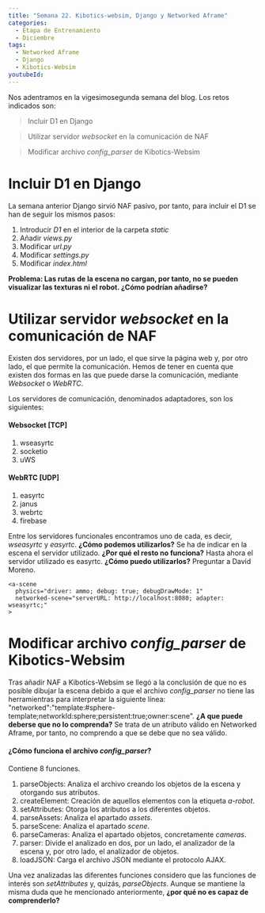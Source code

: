 ```yaml
---
title: "Semana 22. Kibotics-websim, Django y Networked Aframe"
categories:
  - Etapa de Entrenamiento
  - Diciembre
tags:
  - Networked Aframe
  - Django
  - Kibotics-Websim
youtubeId: 
---
```


Nos adentramos en la vigesimosegunda semana del blog. Los retos indicados son:

> Incluir D1 en Django

> Utilizar servidor *websocket* en la comunicación de NAF

> Modificar archivo *config_parser* de Kibotics-Websim

# Incluir D1 en Django

La semana anterior Django sirvió NAF pasivo, por tanto, para incluir el D1 se han de seguir los mismos pasos: 

1. Introducir *D1* en el interior de la carpeta *static*
2. Añadir *views.py*
3. Modificar *url.py*
4. Modificar *settings.py*
5. Modificar *index.html*

**Problema: Las rutas de la escena no cargan, por tanto, no se pueden visualizar las texturas ni el robot. ¿Cómo podrían añadirse?**

# Utilizar servidor *websocket* en la comunicación de NAF

Existen dos servidores, por un lado, el que sirve la página web y, por otro lado, el que permite la comunicación. Hemos de tener en cuenta que existen dos formas en las que puede darse la comunicación, mediante *Websocket* o *WebRTC*. 

Los servidores de comunicación, denominados adaptadores, son los siguientes:

#### Websocket [TCP]

1. wseasyrtc
2. socketio
3. uWS

#### WebRTC [UDP]

1. easyrtc
2. janus
3. webrtc
4. firebase

Entre los servidores funcionales encontramos uno de cada, es decir, *wseasyrtc* y *easyrtc*. **¿Cómo podemos utilizarlos?** Se ha de indicar en la escena el servidor utilizado. **¿Por qué el resto no funciona?** Hasta ahora el servidor utilizado es easyrtc. **¿Cómo puedo utilizarlos?** Preguntar a David Moreno.  

    <a-scene
      physics="driver: ammo; debug: true; debugDrawMode: 1"
      networked-scene="serverURL: http://localhost:8080; adapter: wseasyrtc;"
    >

# Modificar archivo *config_parser* de Kibotics-Websim

Tras añadir NAF a Kibotics-Websim se llegó a la conclusión de que no es posible dibujar la escena debido a que el archivo *config_parser* no tiene las herramientras para interpretar la siguiente línea: "networked":"template:#sphere-template;networkId:sphere;persistent:true;owner:scene". **¿A que puede deberse que no lo comprenda?** Se trata de un atributo válido en Networked Aframe, por tanto, no comprendo a que se debe que no sea válido.

#### ¿Cómo funciona el archivo *config_parser*?

Contiene 8 funciones.

1.	parseObjects: Analiza el archivo creando los objetos de la escena y otorgando sus atributos. 
2.	createElement: Creación de aquellos elementos con la etiqueta *a-robot*.
3.	setAttributes: Otorga los atributos a los diferentes objetos. 
4.	parseAssets: Analiza el apartado *assets*. 
5.	parseScene: Analiza el apartado *scene*.
6.	parseCameras: Analiza el apartado objetos, concretamente *cameras*. 
7.	parser: Divide el analizado en dos, por un lado, el analizador de la escena y, por otro lado, el analizador de objetos. 
8.	loadJSON: Carga el archivo JSON mediante el protocolo AJAX.

Una vez analizadas las diferentes funciones considero que las funciones de interés son *setAttributes* y, quizás, *parseObjects*. Aunque se mantiene la misma duda que he mencionado anteriormente, **¿por qué no es capaz de comprenderlo?**
